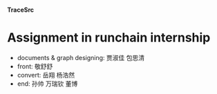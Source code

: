 #### TraceSrc
# Assignment in runchain internship

- documents & graph designing: 贾淑佳 包思清
- front: 敬舒舒
- convert: 岳翔 杨浩然
- end: 孙帅 万瑞钦 董博
